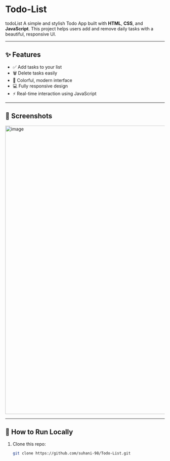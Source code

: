 # Todo-List
todoList
A simple and stylish Todo App built with **HTML**, **CSS**, and **JavaScript**. This project helps users add and remove daily tasks with a beautiful, responsive UI.

---

## ✨ Features

- ✅ Add tasks to your list
- 🗑️ Delete tasks easily
- 🌈 Colorful, modern interface
- 💻 Fully responsive design
- ⚡ Real-time interaction using JavaScript

---

## 📸 Screenshots
<img width="1919" height="912" alt="image" src="https://github.com/user-attachments/assets/989c3e1e-df2f-4978-90aa-d285641f9c1e" />

---

## 🚀 How to Run Locally

1. Clone this repo:
   ```bash
   git clone https://github.com/suhani-98/Todo-List.git
